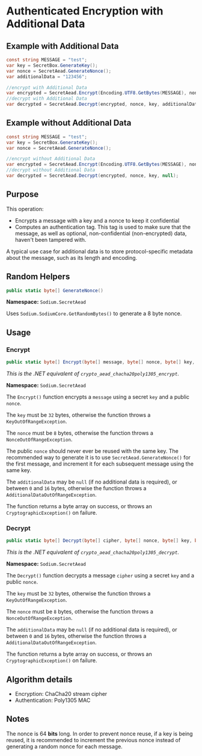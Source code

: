 # Authenticated Encryption with Additional Data

## Example with Additional Data

```csharp
const string MESSAGE = "test";
var key = SecretBox.GenerateKey();
var nonce = SecretAead.GenerateNonce();
var additionalData = "123456";

//encrypt with Additional Data
var encrypted = SecretAead.Encrypt(Encoding.UTF8.GetBytes(MESSAGE), nonce, key, additionalData);
//decrypt with Additional Data
var decrypted = SecretAead.Decrypt(encrypted, nonce, key, additionalData);
```

## Example without Additional Data

```csharp
const string MESSAGE = "test";
var key = SecretBox.GenerateKey();
var nonce = SecretAead.GenerateNonce();

//encrypt without Additional Data
var encrypted = SecretAead.Encrypt(Encoding.UTF8.GetBytes(MESSAGE), nonce, key, null);
//decrypt without Additional Data
var decrypted = SecretAead.Decrypt(encrypted, nonce, key, null);
```

## Purpose

This operation:
- Encrypts a message with a key and a nonce to keep it confidential
- Computes an authentication tag. This tag is used to make sure that the message, as well as optional, non-confidential (non-encrypted) data, haven't been tampered with.

A typical use case for additional data is to store protocol-specific metadata about the message, such as its length and encoding.

## Random Helpers

```csharp
public static byte[] GenerateNonce()
```
**Namespace:** `Sodium.SecretAead`

Uses `Sodium.SodiumCore.GetRandomBytes()` to generate a 8 byte nonce.

## Usage

### Encrypt

```csharp
public static byte[] Encrypt(byte[] message, byte[] nonce, byte[] key, byte[] additionalData = null)
```
*This is the .NET equivalent of `crypto_aead_chacha20poly1305_encrypt`.*

**Namespace:** `Sodium.SecretAead`

The `Encrypt()` function encrypts a `message` using a secret `key` and a public `nonce`.

The `key` must be `32` bytes, otherwise the function throws a `KeyOutOfRangeException`.

The `nonce` must be `8` bytes, otherwise the function throws a `NonceOutOfRangeException`.

The public `nonce` should never ever be reused with the same key. The recommended way to generate it is to use `SecretAead.GenerateNonce()` for the first message, and increment it for each subsequent message using the same key.

The `additionalData` may be `null` (if no additional data is required), or between `0` and `16` bytes, otherwise the function throws a `AdditionalDataOutOfRangeException`.

The function returns a byte array on success, or throws an `CryptographicException()` on failure.

### Decrypt

```csharp
public static byte[] Decrypt(byte[] cipher, byte[] nonce, byte[] key, byte[] additionalData = null)
```
*This is the .NET equivalent of `crypto_aead_chacha20poly1305_decrypt`.*

**Namespace:** `Sodium.SecretAead`

The `Decrypt()` function decrypts a message `cipher` using a secret `key` and a public `nonce`.

The `key` must be `32` bytes, otherwise the function throws a `KeyOutOfRangeException`.

The `nonce` must be `8` bytes, otherwise the function throws a `NonceOutOfRangeException`.

The `additionalData` may be `null` (if no additional data is required), or between `0` and `16` bytes, otherwise the function throws a `AdditionalDataOutOfRangeException`.

The function returns a byte array on success, or throws an `CryptographicException()` on failure.

## Algorithm details

- Encryption: ChaCha20 stream cipher
- Authentication: Poly1305 MAC

## Notes

The nonce is 64 **bits** long. In order to prevent nonce reuse, if a key is being reused, it is recommended to increment the previous nonce instead of generating a random nonce for each message.
